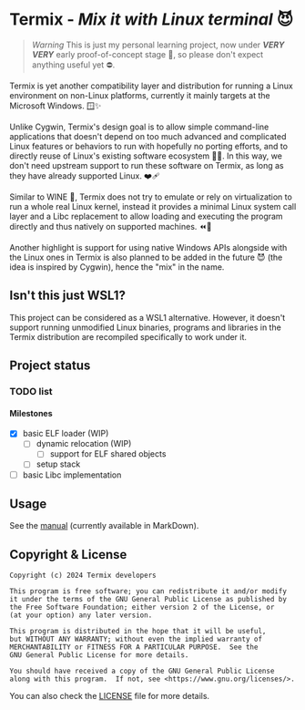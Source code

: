 Termix - *Mix it with Linux terminal* 😈
==================================

> *Warning*
> This is just my personal learning project, now under ***VERY VERY*** early proof-of-concept stage 🚧, so please don't expect anything useful yet ⛔.

Termix is yet another compatibility layer and distribution for running a Linux environment on non-Linux platforms,
currently it mainly targets at the Microsoft Windows. 🪟✨

Unlike Cygwin, Termix's design goal is to allow simple command-line applications that doesn't depend on too much advanced and complicated Linux features or behaviors to run with hopefully no porting efforts, and to directly reuse of Linux's existing software ecosystem 🐧💪. In this way, we don't need upstream support to run these software on Termix, as long as they have already supported Linux. ❤️‍🩹

Similar to WINE 🍷, Termix does not try to emulate or rely on virtualization to run a whole real Linux kernel, instead it provides a minimal Linux system call layer and a Libc replacement to allow loading and executing the program directly and thus natively on supported machines. ⏪🚗

Another highlight is support for using native Windows APIs alongside with the Linux ones in Termix is also planned to be added in the future 😈 (the idea is inspired by Cygwin), hence the "mix" in the name.

## Isn't this just WSL1?

This project can be considered as a WSL1 alternative. However, it doesn't support running unmodified Linux binaries, programs and libraries in the Termix distribution are recompiled specifically to work under it.

## Project status

### TODO list

#### Milestones

- [x] basic ELF loader (WIP)
    - [ ] dynamic relocation (WIP)
      - [ ] support for ELF shared objects
    - [ ] setup stack

- [ ] basic Libc implementation

## Usage

See the [manual](MANUAL.md) (currently available in MarkDown).

## Copyright & License

````text
Copyright (c) 2024 Termix developers
  
This program is free software; you can redistribute it and/or modify
it under the terms of the GNU General Public License as published by
the Free Software Foundation; either version 2 of the License, or
(at your option) any later version.

This program is distributed in the hope that it will be useful,
but WITHOUT ANY WARRANTY; without even the implied warranty of
MERCHANTABILITY or FITNESS FOR A PARTICULAR PURPOSE.  See the
GNU General Public License for more details.

You should have received a copy of the GNU General Public License
along with this program.  If not, see <https://www.gnu.org/licenses/>.
````

You can also check the [LICENSE](LICENSE.txt) file for more details.
